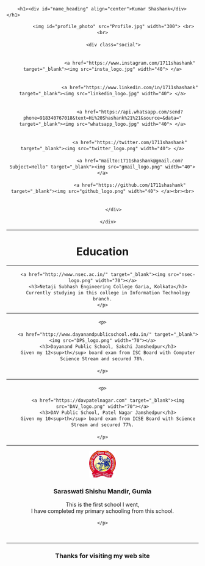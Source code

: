 <!DOCTYPE html>
<html>
<head>
	<title>Kumar Shashank</title>

		<h1><div id="name_heading" align="center">Kumar Shashank</div></h1>

</head>
<body>
	<div id="div1" align="center">
			


			<img id="profile_photo" src="Profile.jpg" width="300"> <br><br>

			<div class="social">
				

						<a href="https://www.instagram.com/1711shashank" target="_blank"><img src="insta_logo.jpg" width="40"> </a>


						<a href="https://www.linkedin.com/in/1711shashank" target="_blank"><img src="linkedin_logo.jpg" width="40"> </a>


						<a href="https://api.whatsapp.com/send?phone=918340767018&text=Hi%20Shashank%21%21&source=&data=" target="_blank"><img src="whatsapp_logo.jpg" width="40"> </a>


						<a href="https://twitter.com/1711shashank" target="_blank"><img src="twitter_logo.png" width="40"> </a>

						<a href="mailto:1711shashank@gmail.com?Subject=Hello" target="_blank"><img src="gmail_logo.png" width="40"> </a>

						<a href="https://github.com/1711shashank" target="_blank"><img src="github_logo.png" width="40"> </a><br><br>


			</div>

		</div>


<div id="div2" align="center"><hr>
	<h1 id="education_heading">Education</h1>
	<hr>
	<p>
		
		<a href="http://www.nsec.ac.in/" target="_blank"><img src="nsec-logo.png" width="70"></a>
		<h3>Netaji Subhash Engineering College Garia, Kolkata</h3>
		Currently studying in this college in Information Technology branch.
	</p>

<hr>

	<p>
		
		<a href="http://www.dayanandpublicschool.edu.in/" target="_blank"><img src="DPS_logo.png" width="70"></a>
		<h3>Dayanand Public School, Sakchi Jamshedpur</h3>
		Given my 12<sup>th</sup> board exam from ISC Board with Computer Science Stream and secured 78%.
 
	</p>

<hr>

	<p>
		
		<a href="https://davpatelnagar.com" target="_blank"><img src="DAV_logo.png" width="70"></a>
		<h3>DAV Public School, Patel Nagar Jamshedpur</h3>
		Given my 10<sup>th</sup> board exam from ICSE Board with Science Stream and secured 77%.

	</p>

<!-- 
<hr>
	<p>
		<a href="http://davgumla.ac.in/" target="_blank"><img src="dav_logo1.png" width="70"></a>
		<h3>DAV Public School, Gumla</h3>
		
	</p>
 -->
<hr>
	<p>
		<a href="" target="_blank"><img src="ssm_logo.jpg" width="70"></a>
		<h3>Saraswati Shishu Mandir, Gumla</h3> 
		This is the first school I went, 			<br>
		I have completed my primary schooling from this school.
		
	</p>

</div>

</body>
<footer>
	<br><hr>
	<h3 align="center"> Thanks for visiting my web site  </h3> 
</footer>
</html>
